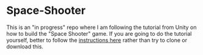 # Space-Shooter
This is an "in progress" repo where I am following the tutorial from Unity on how to build the "Space Shooter" game. 
If you are going to do the tutorial yourself, better to follow the [instructions here](https://unity3d.com/learn/tutorials/projects/space-shooter-tutorial)
rather than try to clone or download this. 
